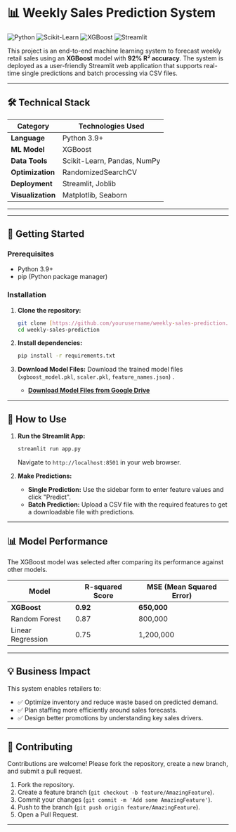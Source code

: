 # 📊 Weekly Sales Prediction System

![Python](https://img.shields.io/badge/Python-3.9%2B-blue)
![Scikit-Learn](https://img.shields.io/badge/Scikit--Learn-1.3.0-orange)
![XGBoost](https://img.shields.io/badge/XGBoost-1.7.6-red)
![Streamlit](https://img.shields.io/badge/Streamlit-1.22.0-brightgreen)

This project is an end-to-end machine learning system to forecast weekly retail sales using an **XGBoost** model with **92% R² accuracy**. The system is deployed as a user-friendly Streamlit web application that supports real-time single predictions and batch processing via CSV files.

---

## 🛠 Technical Stack

| Category          | Technologies Used                         |
| ---------------   | ----------------------------------------- |
| **Language**      | Python 3.9+                               |
| **ML Model**      | XGBoost                                   |
| **Data Tools**    | Scikit-Learn, Pandas, NumPy               |
| **Optimization**  | RandomizedSearchCV                        |
| **Deployment**    | Streamlit, Joblib                         |
| **Visualization** | Matplotlib, Seaborn                       |

---
---

## 🚀 Getting Started

### Prerequisites

- Python 3.9+
- pip (Python package manager)

### Installation

1.  **Clone the repository:**
    ```bash
    git clone [https://github.com/yourusername/weekly-sales-prediction.git](https://github.com/yourusername/weekly-sales-prediction.git)
    cd weekly-sales-prediction
    ```

2.  **Install dependencies:**
    ```bash
    pip install -r requirements.txt
    ```

3.  **Download Model Files:**
    Download the trained model files (`xgboost_model.pkl`, `scaler.pkl`, `feature_names.json`) .
    -   [**Download Model Files from Google Drive**](https://drive.google.com/drive/folders/1YMMOxaaWLhdslE9cUMh6r7l5Bva3wypf?usp=sharing)

---

## 🔧 How to Use

1.  **Run the Streamlit App:**
    ```bash
    streamlit run app.py
    ```
    Navigate to `http://localhost:8501` in your web browser.

2.  **Make Predictions:**
    -   **Single Prediction:** Use the sidebar form to enter feature values and click "Predict".
    -   **Batch Prediction:** Upload a CSV file with the required features to get a downloadable file with predictions.
    
---

## 📊 Model Performance

The XGBoost model was selected after comparing its performance against other models.

| Model             | R-squared Score | MSE (Mean Squared Error) |
| ----------------- | --------------- | ------------------------ |
| **XGBoost**       | **0.92**        | **650,000**              |
| Random Forest     | 0.87            | 800,000                  |
| Linear Regression | 0.75            | 1,200,000                |

---

## 💡 Business Impact

This system enables retailers to:
- ✅ Optimize inventory and reduce waste based on predicted demand.
- ✅ Plan staffing more efficiently around sales forecasts.
- ✅ Design better promotions by understanding key sales drivers.

---

## 🤝 Contributing

Contributions are welcome! Please fork the repository, create a new branch, and submit a pull request.

1.  Fork the repository.
2.  Create a feature branch (`git checkout -b feature/AmazingFeature`).
3.  Commit your changes (`git commit -m 'Add some AmazingFeature'`).
4.  Push to the branch (`git push origin feature/AmazingFeature`).
5.  Open a Pull Request.

---

